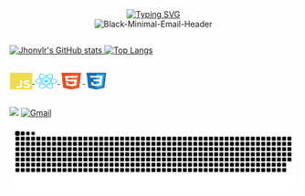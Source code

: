 <div align="center">
  <a href="https://git.io/typing-svg">
    <img src="https://readme-typing-svg.demolab.com?font=Fira+Code&weight=500&size=22&pause=1000&color=0000FF&center=true&vCenter=true&width=524&lines=%E2%8A%B9+Welcome+to+my+profile!+%E2%8A%B9" alt="Typing SVG">
  </a>
</div>

<div align="center">
  <img src="https://github.com/user-attachments/assets/7168dc36-ce4c-4018-9fff-e16b32215873" alt="Black-Minimal-Email-Header">
</div>

##

<div>
<a href="https://github.com/jhonvlr">
 <p>
  <img src="https://github-readme-stats.vercel.app/api?username=jhonvlr&show_icons=true&theme=holi" alt="Jhonvlr's GitHub stats" height="165px" />
  <img src="https://github-readme-stats.vercel.app/api/top-langs/?username=jhonvlr&layout=compact&theme=holi" alt="Top Langs" height="165px" />
</p>
</div>

<div style="display: inline_block"><br>
  <img align="center" alt="Rafa-Js" height="30" width="40" src="https://raw.githubusercontent.com/devicons/devicon/master/icons/javascript/javascript-plain.svg">
  <img align="center" alt="Rafa-React" height="30" width="40" src="https://raw.githubusercontent.com/devicons/devicon/master/icons/react/react-original.svg">
  <img align="center" alt="Rafa-HTML" height="30" width="40" src="https://raw.githubusercontent.com/devicons/devicon/master/icons/html5/html5-original.svg">
  <img align="center" alt="Rafa-CSS" height="30" width="40" src="https://raw.githubusercontent.com/devicons/devicon/master/icons/css3/css3-original.svg">
</div>

##
<div> 

  <a href="https://www.instagram.com/jhonvlr_/" target="_blank"><img src="https://img.shields.io/badge/-Instagram-%23E4405F?style=for-the-badge&logo=instagram&logoColor=white" target="_blank"></a>
  <a href="mailto:joaovitorlourencosimoes123@gmail.com"><img src="https://img.shields.io/badge/-Gmail-%23333?style=for-the-badge&logo=gmail&logoColor=white" alt="Gmail" /></a>

</div>

<picture align="center">
  <source media="(prefers-color-scheme: dark)" srcset="https://raw.githubusercontent.com/jhonvlr/jhonvlr/output/github-contribution-grid-snake-dark.svg">
  <source media="(prefers-color-scheme: light)" srcset="https://raw.githubusercontent.com/jhonvlr/jhonvlr/output/github-contribution-grid-snake-dark.svg">
  <img align="center" alt="github contribution grid snake animation" src="https://raw.githubusercontent.com/jhonvlr/jhonvlr/output/github-contribution-grid-snake.svg">
</picture>
